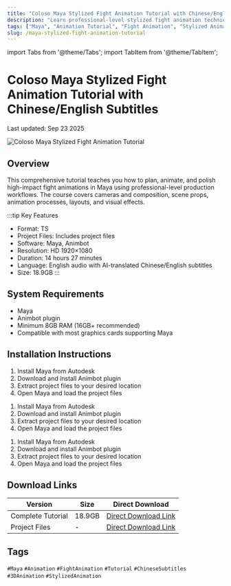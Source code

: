 ```yaml
---
title: "Coloso Maya Stylized Fight Animation Tutorial with Chinese/English Subtitles"
description: "Learn professional-level stylized fight animation techniques in Maya with this comprehensive tutorial featuring Chinese and English subtitles."
tags: ["Maya", "Animation Tutorial", "Fight Animation", "Stylized Animation", "Chinese Subtitles", "3D Animation"]
slug: /maya-stylized-fight-animation-tutorial
---
```


import Tabs from '@theme/Tabs';
import TabItem from '@theme/TabItem';

# Coloso Maya Stylized Fight Animation Tutorial with Chinese/English Subtitles

Last updated: Sep 23 2025

![Coloso Maya Stylized Fight Animation Tutorial](https://www.gfxcamp.com/wp-content/uploads/2025/09/Unleash-the-Action-Crafting-Stylized-Fight-Sequences.jpg)

## Overview

This comprehensive tutorial teaches you how to plan, animate, and polish high-impact fight animations in Maya using professional-level production workflows. The course covers cameras and composition, scene props, animation processes, layouts, and visual effects.

:::tip Key Features
- Format: TS
- Project Files: Includes project files
- Software: Maya, Animbot
- Resolution: HD 1920×1080
- Duration: 14 hours 27 minutes
- Language: English audio with AI-translated Chinese/English subtitles
- Size: 18.9GB
:::

## System Requirements

- Maya
- Animbot plugin
- Minimum 8GB RAM (16GB+ recommended)
- Compatible with most graphics cards supporting Maya

## Installation Instructions

<Tabs>
<TabItem value="windows" label="Windows">

1. Install Maya from Autodesk
2. Download and install Animbot plugin
3. Extract project files to your desired location
4. Open Maya and load the project files

</TabItem>
<TabItem value="mac" label="Mac">

1. Install Maya from Autodesk
2. Download and install Animbot plugin
3. Extract project files to your desired location
4. Open Maya and load the project files

</TabItem>
<TabItem value="linux" label="Linux">

1. Install Maya from Autodesk
2. Download and install Animbot plugin
3. Extract project files to your desired location
4. Open Maya and load the project files

</TabItem>
</Tabs>

## Download Links

| Version | Size | Direct Download |
|---------|------|-----------------|
| Complete Tutorial | 18.9GB | [Direct Download Link](https://wa.me/8613237610083) |
| Project Files | - | [Direct Download Link](https://wa.me/8613237610083) |

## Tags

`#Maya` `#Animation` `#FightAnimation` `#Tutorial` `#ChineseSubtitles` `#3DAnimation` `#StylizedAnimation`
